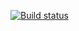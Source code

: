 [![Build status](https://ci.appveyor.com/api/projects/status/yyykjtktlt34o876?svg=true)](https://ci.appveyor.com/project/olganma/primitives-2)
